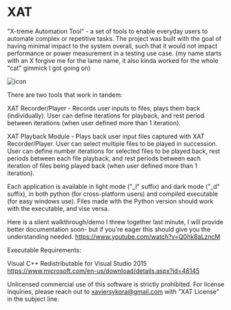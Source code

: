 # XAT
"X-treme Automation Tool" - a set of tools to enable everyday users to automate complex or repetitive tasks. 
The project was built with the goal of having minimal impact to the system overall, such that it would not impact performance or power measurement in a testing use case.
(my name starts with an X forgive me for the lame name, it also kinda worked for the whole "cat" gimmick I got going on)

![icon](https://github.com/xaviersykora/XAT/assets/127653784/cbfbc7b8-c92f-4eb4-9388-ea3245660313)



There are two tools that work in tandem:

XAT Recorder/Player - Records user inputs to files, plays them back (individually). User can define iterations for playback, and rest period between iterations (when user defined more than 1 iteration).

XAT Playback Module - Plays back user input files captured with XAT Recorder/Player. User can select multiple files to be played in succession. User can define number iterations for selected files to be played back, rest periods between each file playback, and rest periods between each iteration of files being played back (when user defined more than 1 iteration).

Each application is available in light mode ("_l" suffix) and dark mode ("_d" suffix), in both python (for cross-platform users) and compiled executable (for easy windows use). Files made with the Python version should work with the executable, and vise versa.

Here is a silent walkthrough/demo I threw together last minute, I will provide better documentation soon- but if you're eager this should give you the understanding needed.
https://www.youtube.com/watch?v=Q0hk8aLzncM

Executable Requirements:

Visual C++ Redistributable for Visual Studio 2015
https://www.microsoft.com/en-us/download/details.aspx?id=48145




Unlicensed commercial use of this software is strictly prohibited. For license inquiries, please reach out to xaviersykora@gmail.com with "XAT License" in the subject line.
